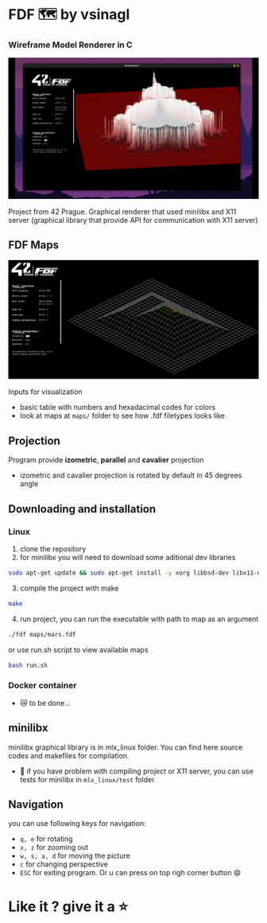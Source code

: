 # FDF 🗺 by vsinagl 

### Wireframe Model Renderer in C

![FDF by vsinagl](./img/fdf_fractal2.gif)

Project from 42 Prague. Graphical renderer that used minilibx and X11 server (graphical library that provide API for communication with X11 server)

## FDF Maps

![FDF by vsinagl](/img/pyramide.png)

Inputs for visualization
- basic table with numbers and hexadacimal codes for colors
- look at maps at `maps/` folder to see how .fdf filetypes looks like

## Projection

Program provide **izometric**, **parallel** and **cavalier** projection
- izometric and cavalier projection is rotated by default in 45 degrees angle

## Downloading and installation 

### Linux

1. clone the repository
2. for minilibx you will need to download some aditional dev libraries 
``` bash
sudo apt-get update && sudo apt-get install -y xorg libbsd-dev libx11-dev libxext-dev zlib1g-dev
```
3. compile the project with make
```bash
make
```
4. run project, you can run the executable with path to map as an argument
```bash
./fdf maps/mars.fdf
```
or use run.sh script to view available maps
``` bash
bash run.sh
```

### Docker container
 - 😿 to be done...  

## minilibx

minilibx graphical library is in mlx_linux folder. You can find here source codes and makefiles for compilation.
- 🚨 if you have problem with compiling project or X11 server, you can use tests for minilibx in `mlx_linux/test` folder

## Navigation

you can use following keys for navigation:
- `q, e` for rotating
- `x, z` for zooming out
- `w, s, a, d` for moving the picture
- `c` for changing perspective
- `ESC` for exiting program. Or u can press on top righ corner button 😄

# Like it ? give it a ⭐

